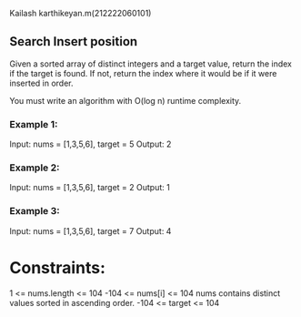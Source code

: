 Kailash karthikeyan.m(212222060101)
## Search Insert position

Given a sorted array of distinct integers and a target value, return the index if the target is found. If not, return the index where it would be if it were inserted in order.

You must write an algorithm with O(log n) runtime complexity.
 

### Example 1:
Input: nums = [1,3,5,6], target = 5
Output: 2

### Example 2:
Input: nums = [1,3,5,6], target = 2
Output: 1

### Example 3:
Input: nums = [1,3,5,6], target = 7
Output: 4
 

# Constraints:

1 <= nums.length <= 104
-104 <= nums[i] <= 104
nums contains distinct values sorted in ascending order.
-104 <= target <= 104
